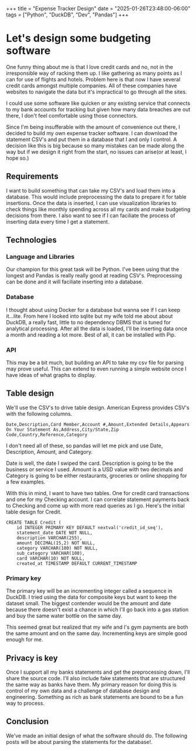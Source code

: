 +++
title = "Expense Tracker Design"
date = "2025-01-26T23:48:00-06:00"
tags = ["Python", "DuckDB", "Dev", "Pandas"]
+++

# Let's design some budgeting software

One funny thing about me is that I love credit cards and no, not in the irresponsible way of racking them up. I like gathering as many points as I can for use of flights and hotels. Problem here is that now I have several credit cards amongst multiple companies. All of these companies have websites to navigate the data but it's impractical to go through all the sites.

I could use some software like quicken or any existing service that connects to my bank accounts for tracking but given how many data breaches are out there, I don't feel comfortable using those connectors. 

Since I'm being insufferable with the amount of convenience out there, I decided to build my own expense tracker software. I can download the statement CSV's and put them in a database that I and only I control. A decision like this is big because so many mistakes can be made along the way but if we design it right from the start, no issues can arise(or at least, I hope so.)

## Requirements

I want to build something that can take my CSV's and load them into a database. This would include preprocessing the data to prepare it for table insertions. Once the data is inserted, I can use visualization libraries to check things like monthly spending across all my cards and make budgeting decisions from there. I also want to see if I can faciliate the process of inserting data every time I get a statement. 

## Technologies

### Language and Libraries
Our champion for this great task will be Python. I've been using that the longest and Pandas is really really good at reading CSV's. Preprocessing can be done and it will faciliate inserting into a database.

### Database
I thought about using Docker for a database but wanna see if I can keep it...lite. From here I looked into sqlite but my wife told me about about DuckDB, a really fast, little to no dependency DBMS that is tuned for analytical processing. After all the data is loaded, I'll be inserting data once a month and reading a lot more. Best of all, it can be installed with Pip. 

### API
This may be a bit much, but building an API to take my csv file for parsing may prove useful. This can extend to even running a simple website once I have ideas of what graphs to display. 

## Table design

We'll use the CSV's to drive table design. American Express provides CSV's with the following columns. 

`Date,Description,Card Member,Account #,Amount,Extended Details,Appears On Your Statement As,Address,City/State,Zip Code,Country,Reference,Category`

I don't need all of these, so pandas will let me pick and use Date, Description, Amount, and Category. 

Date is well, the date I swiped the card. Description is going to be the business or service I used. Amount is a USD value with two decimals and Category is going to be either restaurants, groceries or online shopping for a few examples. 

With this in mind, I want to have two tables. One for credit card transactions and one for my Checking account. I can correlate statement payments back to Checking and come up with more read queries as I go. Here's the initial table design for Credit. 

```
CREATE TABLE Credit (
    id INTEGER PRIMARY KEY DEFAULT nextval('credit_id_seq'),
    statement_date DATE NOT NULL,
    description VARCHAR(255),
    amount DECIMAL(15,2) NOT NULL,
    category VARCHAR(100) NOT NULL,
    sub_category VARCHAR(100),
    card VARCHAR(10) NOT NULL,
    created_at TIMESTAMP DEFAULT CURRENT_TIMESTAMP
```

### Primary key

The primary key will be an incrementing integer called a sequence in DuckDB. I tried using the data for composite keys but want to keep the dataset small. The biggest contender would be the amount and date because there doesn't exist a chance in which I'll go back into a gas station and buy the same water bottle on the same day. 

This seemed great but realized that my wife and I's gym payments are both the same amount and on the same day. Incrementing keys are simple good enough for me. 

## Privacy is key

Once I support all my banks statements and get the preprocessing down, I'll share the source code. I'll also include fake statements that are structured the same way as banks have them. My primary reason for doing this is control of my own data and a challenge of database design and engineering. Something as rich as bank statements are bound to be a fun way to process. 


## Conclusion

We've made an initial design of what the software should do. The following posts will be about parsing the statements for the database!. 
